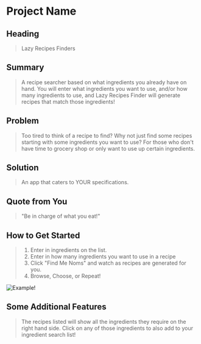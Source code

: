 # Project Name #

<!--
> This material was originally posted [here](http://www.quora.com/What-is-Amazons-approach-to-product-development-and-product-management). It is reproduced here for posterities sake.

There is an approach called "working backwards" that is widely used at Amazon. They work backwards from the customer, rather than starting with an idea for a product and trying to bolt customers onto it. While working backwards can be applied to any specific product decision, using this approach is especially important when developing new products or features.

For new initiatives a product manager typically starts by writing an internal press release announcing the finished product. The target audience for the press release is the new/updated product's customers, which can be retail customers or internal users of a tool or technology. Internal press releases are centered around the customer problem, how current solutions (internal or external) fail, and how the new product will blow away existing solutions.

If the benefits listed don't sound very interesting or exciting to customers, then perhaps they're not (and shouldn't be built). Instead, the product manager should keep iterating on the press release until they've come up with benefits that actually sound like benefits. Iterating on a press release is a lot less expensive than iterating on the product itself (and quicker!).

If the press release is more than a page and a half, it is probably too long. Keep it simple. 3-4 sentences for most paragraphs. Cut out the fat. Don't make it into a spec. You can accompany the press release with a FAQ that answers all of the other business or execution questions so the press release can stay focused on what the customer gets. My rule of thumb is that if the press release is hard to write, then the product is probably going to suck. Keep working at it until the outline for each paragraph flows.

Oh, and I also like to write press-releases in what I call "Oprah-speak" for mainstream consumer products. Imagine you're sitting on Oprah's couch and have just explained the product to her, and then you listen as she explains it to her audience. That's "Oprah-speak", not "Geek-speak".

Once the project moves into development, the press release can be used as a touchstone; a guiding light. The product team can ask themselves, "Are we building what is in the press release?" If they find they're spending time building things that aren't in the press release (overbuilding), they need to ask themselves why. This keeps product development focused on achieving the customer benefits and not building extraneous stuff that takes longer to build, takes resources to maintain, and doesn't provide real customer benefit (at least not enough to warrant inclusion in the press release).
 -->

## Heading ##
  > Lazy Recipes Finders

## Summary ##
  > A recipe searcher based on what ingredients you already have on hand. You will enter what ingredients you want to use, and/or how many ingredients to use, and Lazy Recipes Finder will generate recipes that match those ingredients!

## Problem ##
  > Too tired to think of a recipe to find? Why not just find some recipes starting with some ingredients you want to use? For those who don't have time to grocery shop or only want to use up certain ingredients.

## Solution ##
  > An app that caters to YOUR specifications.

## Quote from You ##
  > "Be in charge of what you eat!"

## How to Get Started ##
  > 1. Enter in ingredients on the list.
  > 2. Enter in how many ingredients you want to use in a recipe
  > 3. Click "Find Me Noms" and watch as recipes are generated for you.
  > 4. Browse, Choose, or Repeat!

![Example!](http://g.recordit.co/ZzlawpSw1n.gif)

## Some Additional Features ##
  > The recipes listed will show all the ingredients they require on the right hand side. Click on any of those ingredients to also add to your ingredient search list!
